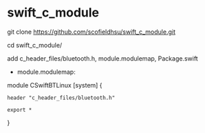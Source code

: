 # swift_c_module

git clone https://github.com/scofieldhsu/swift_c_module.git

cd swift_c_module/

add c_header_files/bluetooth.h, module.modulemap, Package.swift

+ module.modulemap:

module CSwiftBTLinux [system] {

    header "c_header_files/bluetooth.h"

    export *

}


